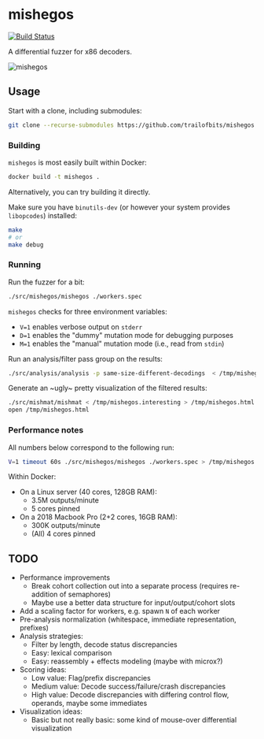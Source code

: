 mishegos
========

[![Build Status](https://travis-ci.com/trailofbits/mishegos.svg?token=DQQpqJG5gna6rypMg4Lk&branch=master)](https://travis-ci.com/trailofbits/mishegos)

A differential fuzzer for x86 decoders.

![mishegos](https://user-images.githubusercontent.com/3059210/59005797-da89b400-87ec-11e9-8274-321edfa6df45.png)

## Usage

Start with a clone, including submodules:

```bash
git clone --recurse-submodules https://github.com/trailofbits/mishegos
```

### Building

`mishegos` is most easily built within Docker:

```bash
docker build -t mishegos .
```

Alternatively, you can try building it directly.

Make sure you have `binutils-dev` (or however your system provides `libopcodes`) installed:

```bash
make
# or
make debug
```

### Running

Run the fuzzer for a bit:

```bash
./src/mishegos/mishegos ./workers.spec
```

`mishegos` checks for three environment variables:

* `V=1` enables verbose output on `stderr`
* `D=1` enables the "dummy" mutation mode for debugging purposes
* `M=1` enables the "manual" mutation mode (i.e., read from `stdin`)

Run an analysis/filter pass group on the results:

```bash
./src/analysis/analysis -p same-size-different-decodings  < /tmp/mishegos > /tmp/mishegos.interesting
```

Generate an ~ugly~ pretty visualization of the filtered results:

```bash
./src/mishmat/mishmat < /tmp/mishegos.interesting > /tmp/mishegos.html
open /tmp/mishegos.html
```

### Performance notes

All numbers below correspond to the following run:

```bash
V=1 timeout 60s ./src/mishegos/mishegos ./workers.spec > /tmp/mishegos
```

Within Docker:

* On a Linux server (40 cores, 128GB RAM):
    * 3.5M outputs/minute
    * 5 cores pinned
* On a 2018 Macbook Pro (2+2 cores, 16GB RAM):
    * 300K outputs/minute
    * (All) 4 cores pinned

## TODO

* Performance improvements
    * Break cohort collection out into a separate process (requires re-addition of semaphores)
    * Maybe use a better data structure for input/output/cohort slots
* Add a scaling factor for workers, e.g. spawn `N` of each worker
* Pre-analysis normalization (whitespace, immediate representation, prefixes)
* Analysis strategies:
    * Filter by length, decode status discrepancies
    * Easy: lexical comparison
    * Easy: reassembly + effects modeling (maybe with microx?)
* Scoring ideas:
    * Low value: Flag/prefix discrepancies
    * Medium value: Decode success/failure/crash discrepancies
    * High value: Decode discrepancies with differing control flow, operands, maybe some immediates
* Visualization ideas:
    * Basic but not really basic: some kind of mouse-over differential visualization
